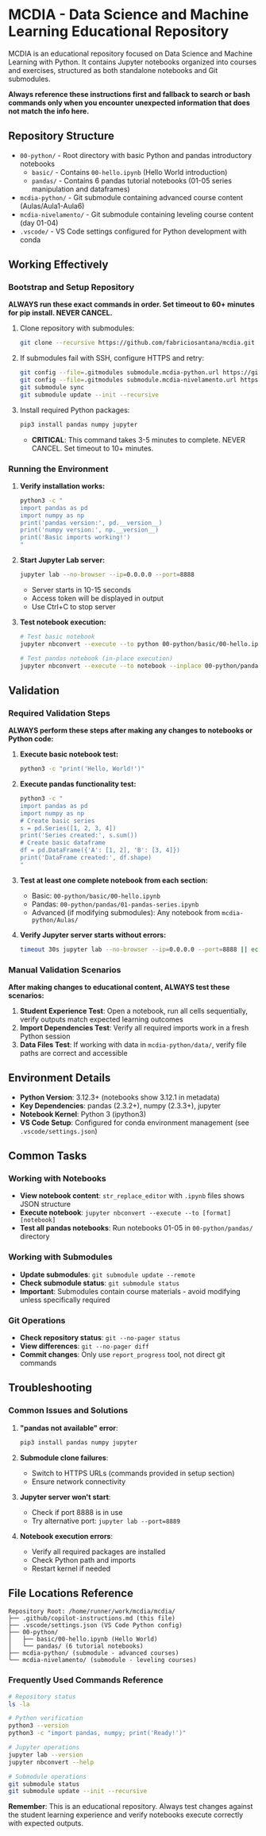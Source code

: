 # MCDIA - Data Science and Machine Learning Educational Repository

MCDIA is an educational repository focused on Data Science and Machine Learning with Python. It contains Jupyter notebooks organized into courses and exercises, structured as both standalone notebooks and Git submodules.

**Always reference these instructions first and fallback to search or bash commands only when you encounter unexpected information that does not match the info here.**

## Repository Structure

- `00-python/` - Root directory with basic Python and pandas introductory notebooks
  - `basic/` - Contains `00-hello.ipynb` (Hello World introduction)
  - `pandas/` - Contains 6 pandas tutorial notebooks (01-05 series manipulation and dataframes)
- `mcdia-python/` - Git submodule containing advanced course content (Aulas/Aula1-Aula6)
- `mcdia-nivelamento/` - Git submodule containing leveling course content (day 01-04)
- `.vscode/` - VS Code settings configured for Python development with conda

## Working Effectively

### Bootstrap and Setup Repository
**ALWAYS run these exact commands in order. Set timeout to 60+ minutes for pip install. NEVER CANCEL.**

1. Clone repository with submodules:
   ```bash
   git clone --recursive https://github.com/fabriciosantana/mcdia.git
   ```

2. If submodules fail with SSH, configure HTTPS and retry:
   ```bash
   git config --file=.gitmodules submodule.mcdia-python.url https://github.com/fabriciosantana/mcdia-python.git
   git config --file=.gitmodules submodule.mcdia-nivelamento.url https://github.com/fabriciosantana/mcdia-nivelamento.git
   git submodule sync
   git submodule update --init --recursive
   ```

3. Install required Python packages:
   ```bash
   pip3 install pandas numpy jupyter
   ```
   - **CRITICAL**: This command takes 3-5 minutes to complete. NEVER CANCEL. Set timeout to 10+ minutes.

### Running the Environment

1. **Verify installation works:**
   ```bash
   python3 -c "
   import pandas as pd
   import numpy as np
   print('pandas version:', pd.__version__)
   print('numpy version:', np.__version__)
   print('Basic imports working!')
   "
   ```

2. **Start Jupyter Lab server:**
   ```bash
   jupyter lab --no-browser --ip=0.0.0.0 --port=8888
   ```
   - Server starts in 10-15 seconds
   - Access token will be displayed in output
   - Use Ctrl+C to stop server

3. **Test notebook execution:**
   ```bash
   # Test basic notebook
   jupyter nbconvert --execute --to python 00-python/basic/00-hello.ipynb --stdout
   
   # Test pandas notebook (in-place execution)
   jupyter nbconvert --execute --to notebook --inplace 00-python/pandas/01-pandas-series.ipynb
   ```

## Validation

### Required Validation Steps
**ALWAYS perform these steps after making any changes to notebooks or Python code:**

1. **Execute basic notebook test:**
   ```bash
   python3 -c "print('Hello, World!')"
   ```

2. **Execute pandas functionality test:**
   ```bash
   python3 -c "
   import pandas as pd
   import numpy as np
   # Create basic series
   s = pd.Series([1, 2, 3, 4])
   print('Series created:', s.sum())
   # Create basic dataframe
   df = pd.DataFrame({'A': [1, 2], 'B': [3, 4]})
   print('DataFrame created:', df.shape)
   "
   ```

3. **Test at least one complete notebook from each section:**
   - Basic: `00-python/basic/00-hello.ipynb`
   - Pandas: `00-python/pandas/01-pandas-series.ipynb`
   - Advanced (if modifying submodules): Any notebook from `mcdia-python/Aulas/`

4. **Verify Jupyter server starts without errors:**
   ```bash
   timeout 30s jupyter lab --no-browser --ip=0.0.0.0 --port=8888 || echo "Server test completed"
   ```

### Manual Validation Scenarios
**After making changes to educational content, ALWAYS test these scenarios:**

1. **Student Experience Test**: Open a notebook, run all cells sequentially, verify outputs match expected learning outcomes
2. **Import Dependencies Test**: Verify all required imports work in a fresh Python session
3. **Data Files Test**: If working with data in `mcdia-python/data/`, verify file paths are correct and accessible

## Environment Details

- **Python Version**: 3.12.3+ (notebooks show 3.12.1 in metadata)
- **Key Dependencies**: pandas (2.3.2+), numpy (2.3.3+), jupyter
- **Notebook Kernel**: Python 3 (ipython3)
- **VS Code Setup**: Configured for conda environment management (see `.vscode/settings.json`)

## Common Tasks

### Working with Notebooks
- **View notebook content**: `str_replace_editor` with `.ipynb` files shows JSON structure
- **Execute notebook**: `jupyter nbconvert --execute --to [format] [notebook]`
- **Test all pandas notebooks**: Run notebooks 01-05 in `00-python/pandas/` directory

### Working with Submodules
- **Update submodules**: `git submodule update --remote`
- **Check submodule status**: `git submodule status`
- **Important**: Submodules contain course materials - avoid modifying unless specifically required

### Git Operations
- **Check repository status**: `git --no-pager status`
- **View differences**: `git --no-pager diff`
- **Commit changes**: Only use `report_progress` tool, not direct git commands

## Troubleshooting

### Common Issues and Solutions

1. **"pandas not available" error**:
   ```bash
   pip3 install pandas numpy jupyter
   ```

2. **Submodule clone failures**:
   - Switch to HTTPS URLs (commands provided in setup section)
   - Ensure network connectivity

3. **Jupyter server won't start**:
   - Check if port 8888 is in use
   - Try alternative port: `jupyter lab --port=8889`

4. **Notebook execution errors**:
   - Verify all required packages are installed
   - Check Python path and imports
   - Restart kernel if needed

## File Locations Reference

```
Repository Root: /home/runner/work/mcdia/mcdia/
├── .github/copilot-instructions.md (this file)
├── .vscode/settings.json (VS Code Python config)
├── 00-python/
│   ├── basic/00-hello.ipynb (Hello World)
│   └── pandas/ (6 tutorial notebooks)
├── mcdia-python/ (submodule - advanced courses)
└── mcdia-nivelamento/ (submodule - leveling courses)
```

### Frequently Used Commands Reference
```bash
# Repository status
ls -la

# Python verification
python3 --version
python3 -c "import pandas, numpy; print('Ready!')"

# Jupyter operations
jupyter lab --version
jupyter nbconvert --help

# Submodule operations  
git submodule status
git submodule update --init --recursive
```

**Remember**: This is an educational repository. Always test changes against the student learning experience and verify notebooks execute correctly with expected outputs.